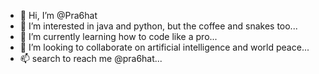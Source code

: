 - 👋 Hi, I’m @Pra6hat
- 👀 I’m interested in java and python, but the coffee and snakes too...
- 🌱 I’m currently learning how to code like a pro...
- 💞️ I’m looking to collaborate on artificial intelligence and world peace...
- 📫 search to reach me @pra6hat...

<!---
Pra6hat/Pra6hat is a ✨ special ✨ repository because its `README.md` (this file) appears on your GitHub profile.
You can click the Preview link to take a look at your changes.
--->
